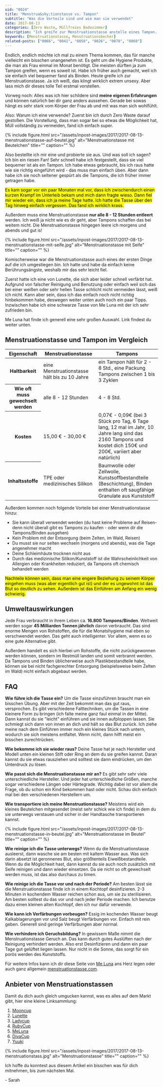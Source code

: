 ```yaml
---
uid: "0024"
title: "Menstrua&shy;tionstasse vs. Tampon"
subtitle: "Was die Vorteile sind und wie man sie verwendet"
date: 2017-08-13
categories: [Zero Waste, Müllfreies Badezimmer]
description: "Ich greife zur Menstruationstasse anstelle eines Tampon. Sie ist ökologischer, spart Geld, ist genauso bequem und muss seltener gewechselt werden."
keywords: [Menstruationstasse, Menstruationsbecher]
related-posts: ["0066", "0041", "0058", "0026", "0078", "0060"]
---
```

Endlich, endlich möchte ich mal zu einem Thema kommen, das für manche vielleicht ein bisschen unangenehm ist. Es geht um die Hygiene Produkte, die man als Frau einmal im Monat benötigt. Die meisten dürften ja zum Tampon greifen, wenn es soweit ist. Habe ich früher auch gemacht, weil ich sie einfach viel bequemer fand als Binden. Heute greife ich zur Menstruationstasse. Ja ich weiß, das klingt wirklich extrem unsexy. Aber lass mich dir dieses tolle Teil erstmal vorstellen.

Vorweg noch: Alles was ich hier schildere sind **meine eigenen Erfahrungen** und können natürlich bei dir ganz anders aussehen. Gerade bei sowas hängt es sehr stark vom Körper der Frau ab und mit was man sich wohlfühlt.

Also: Warum ich eine verwende? Zuerst bin ich durch Zero Waste darauf gestoßen. Die Vorstellung, dass man sogar bei so etwas die Möglichkeit hat, Müll vollständig zu vermeiden, fand ich einfach super.

{% include figure.html src="/assets/inpost-images/2017/2017-08-13-menstruationstasse-auf-beutel.jpg" alt="Menstruationstasse mit Beutelchen" title="" caption="" %}

Also bestellte ich mir eine und probierte sie aus. Und was soll ich sagen? Ich bin ein riesen Fan! Sehr schnell habe ich festgestellt, dass sie viel bequemer ist als ein Tampon. Ich habe etwas gebraucht, bis ich raus hatte wie sie richtig eingeführt wird - das muss man einfach üben. Aber dann habe ich sie noch seltener gespürt als die Tampons, die ich früher immer getragen habe.

<mark>Es kam sogar vor ein paar Monaten mal vor, dass ich zwischendurch einen kurzen Krampf im Unterleib bekam und mich dann fragte wieso. Dann fiel mir wieder ein, dass ich ja meine Tage hatte. Ich hatte die Tasse über den Tag hinweg einfach vergessen. Das fand ich wirklich krass.</mark>

Außerdem muss eine Menstruationstasse **nur alle 8 - 12 Stunden entleert** werden. Ich weiß ja nicht wie es dir geht, aber Tampons schaffen das bei weitem nicht. Die Menstruationstasse hingegen leere ich morgens und abends und gut is!

{% include figure.html src="/assets/inpost-images/2017/2017-08-13-menstruationstasse-mit-seife.jpg" alt="Menstruationstasse mit Seife" title="" caption="" %}

Komischerweise war die Menstruationstasse auch eines der ersten Dinge auf die ich umgestiegen bin. Ich hatte und habe da einfach keine Berührungsängste, weshalb mir das sehr leicht fiel.

Zuerst hatte ich eine von Lunette, die sich aber leider schnell verfärbt hat. Aufgrund von falscher Reinigung und Benutzung oder einfach weil sich das bei einer weißen oder sehr hellen Tasse schlicht nicht vermeiden lässt, weiß ich nicht. Kann aber sein, dass ich das einfach noch nicht richtig hinbekommen habe, deswegen weiter unten auch noch ein paar Tipps. Inzwischen habe ich eine schwarze Tasse von Me Luna mit der ich sehr zufrieden bin.

Me Luna hat finde ich generell eine sehr großen Auswahl. Link findest du weiter unten.

## Menstrua&shy;tionstasse und Tampon im Vergleich

<table>
  <thead>
    <tr>
      <th>Eigenschaft</th>
      <th>Menstruationstasse</th>
      <th>Tampons</th>
    </tr>
  </thead>
  <tbody>
    <tr>
      <th>Haltbarkeit</th>
      <td data-label="Menstruationstasse">eine Menstruationstasse hält bis zu 10 Jahre</td>
      <td data-label="Tampons">ein Tampon hält für 2 - 8 Std., eine Packung Tampons zwischen 1 bis 3 Zyklen</td>
    </tr>
    <tr>
      <th>Wie oft muss gewechselt werden</th>
      <td data-label="Menstruationstasse">alle 8 - 12 Stunden</td>
      <td data-label="Tampons">4 - 8 Std.</td>
    </tr>
    <tr>
      <th>Kosten</th>
      <td data-label="Menstruationstasse">15,00 € - 30,00 €</td>
      <td data-label="Tampons">0,07€ - 0,09€ (bei 3 Stück pro Tag, 6 Tage lang, 12 mal im Jahr, 10 Jahre lang sind das 2160 Tampons und kostet dich 150€ und 200€, variiert aber natürlich)</td>
    </tr>
    <tr>
      <th>Inhaltsstoffe</th>
      <td data-label="Menstruationstasse">TPE oder medizinisches Silikon</td>
      <td data-label="Tampons">Baumwolle oder Zellwolle, Kunstsoffbestandteile (Beschichtung), Binden enthalten oft saugfähige Granulate aus Kunststoff</td>
    </tr>
  </tbody>
</table>

Außerdem kommen noch folgende Vorteile bei einer Menstruationstasse hinzu:

  * Sie kann überall verwendet werden (du hast keine Probleme auf Reisen- denn nicht überall gibt es Tampons zu kaufen - oder wenn dir die Tampons/Binden ausgehen)
  * Kein Problem mit der Entsorgung (beim Zelten, im Wald, Reisen)
  * Du musst sie nur selten wechseln (morgens und abends), was die Tage angenehmer macht
  * Deine Schleimhäute trocknen nicht aus
  * Durch das medizinische Silikon/Kunststoff ist die Wahrscheinlichkeit von Allergien oder Krankheiten reduziert, da Tampons oft chemisch behandelt werden

<mark>Nachteile können sein, dass man eine engere Beziehung zu seinem Körper eingehen muss (was aber eigentlich gut ist) und der es ungewohnt ist das Blut so deutlich zu sehen. Außerdem ist das Einführen am Anfang ein wenig schwierig.</mark>

## Umwelt&shy;auswirkungen
Jede Frau verbraucht in ihrem Leben ca. **16.800 Tampons/Binden**. Weltweit werden sogar **45 Milliarden Tonnen jährlich** davon verbraucht. Das sind enorme Mengen von Rohstoffen, die für die Monatshygiene mal eben so verschwendet werden. Das geht auch intelligenter. Vor allem, wenn es so eine gute Alternative gibt.

Außerdem handelt es sich hierbei um Rohstoffe, die nicht zurückgewonnen werden können, sondern im Restmüll landen und somit verbrannt werden. Da Tampons und Binden üblicherweise auch Plastikbestandteile habe, können sie bei nicht fachgerechter Entsorgung (beispielsweise beim Zelten im Wald) nicht einfach abgebaut werden.

## FAQ
**Wie führe ich die Tasse ein?**
Um die Tasse einzuführen braucht man ein bisschen Übung. Aber mit der Zeit bekommt man das gut raus, versprochen. Es gibt verschiedene Falttechniken, um die Tassen in eine kleinere Form zu bringen (ich falte meine ganz faul einmal in der Mitte). Dann kannst du sie "leicht" einführen und sie innen aufploppen lassen. Sie schmiegt sich dann von innen an dich und hält so das Blut zurück. Ich ziehe meine nach dem Einführen immer noch ein kleines Stück nach untern, wodurch sie sich meistens entfaltet. Wenn nicht, dann hilft meist ein bisschen zurechtrücken.

**Wie bekomme ich sie wieder raus?**
Deine Tasse hat je nach Hersteller und Modell unten ein kleinen Stift oder Ring an dem du sie greifen kannst. Daran kannst du sie etwas rausziehen und solltest sie dann eindrücken, um den Unterdruck zu lösen.

**Wie passt sich die Menstruationstasse mir an?**
Es gibt sehr sehr viele unterschiedliche Hersteller. Und jeder hat unterschiedliche Größen, manche sogar verschiedene Längen oder Härtegrade. Wichtig dabei ist vor allem die Frage, ob du schon ein Kind bekommen hast oder nicht. Schau dich einfach mal bei den verschiedenen Herstellern um.

**Wie transportiere ich meine Menstruationstasse?**
Meistens wird ein kleines Beutelchen mitgesendet (meist sehr schick wie ich finde) in dem du sie unterwegs verstauen und sicher in der Handtasche transportieren kannst.

{% include figure.html src="/assets/inpost-images/2017/2017-08-13-menstruationstasse-in-beutel.jpg" alt="Menstruationstasse im Beutel" title="" caption="" %}

**Wie reinige ich die Tasse unterwegs?**
Wenn du die Menstruationstasse ausleerst, dann wasche sie am besten mit kaltem Wasser aus. Was sich darin absetzt ist geronnenes Blut, also größtenteils Eiweißbestandteile. Wenn du die Möglichkeit hast, dann kannst du sie auch noch zusätzlich mit Seife reinigen und dann wieder einsetzen. Da sie nicht so oft gewechselt werden muss, ist das also durchaus zu timen.

**Wie reinige ich die Tasse vor und nach der Periode?**
Am besten lässt sie die Menstruationstasse finde ich in einem Kochtopf desinfizieren. 2-3 Minuten in kochendem Wasser reichen schon aus, um sie zu sterilisieren. Am besten solltest du das vor und nach jeder Periode machen. Ich benutze dazu einen kleinen alten Kochtopf, den ich nur dafür verwende.

**Wie kann ich Verfärbungen vorbeugen?**
Essig im kochenden Wasser beugt Kalkablagerungen vor und Salz beugt Verfärbungen vor. Einfach mit rein geben. Generell sind geringe Verfärbungen aber normal.

**Wie verhindere ich Geruchsbildung?**
In gewissem Maße nimmt die Menstruationstasse Geruch an. Das kann durch gutes Auslüften nach der Reinigung verhindert werden. Also erst Desinfizieren und dann ein paar Tage gut gelüftet liegen lassen. Nur nicht in die Sonne, das sorgt für ein porös werden des Kunststoffs.

Für weitere Infos kann ich dir diese Seite von [Me Luna](http://www.me-luna.eu/MeLuna-Informationsseiten/MeLuna-Reinigung) ans Herz legen oder auch ganz allgemein [menstruationstasse.com](http://www.menstruationstasse.com/).

## Anbieter von Menstrua&shy;tionstassen
Damit du dich auch gleich umgucken kannst, was es alles auf dem Markt gibt, hier eine kleine Linksammlung:

1. [Mooncup](http://www.monomeer.de/index.php?page=product_details&category=41&artnr=159&product=mooncup+Menstruationskappe+Gre+A)
2. [Lunette](https://www.lunette.com/de/)
3. [Ladycup](http://www.ladycup.de/)
4. [RubyCup](http://www.ruby-cup.com/de/)
5. [MeLuna](http://www.me-luna.eu/)
6. [DivaCup](http://divacup.com/de/)
7. [Yuuki](http://www.menstruationstasse.de/)

{% include figure.html src="/assets/inpost-images/2017/2017-08-13-menstruationstass.jpg" alt="Menstruationstasse" title="" caption="" %}

Ich hoffe du konntest aus diesem Artikel ein bisschen was für dich mitnehmen, bis zum nächsten Mal.

\- Sarah
